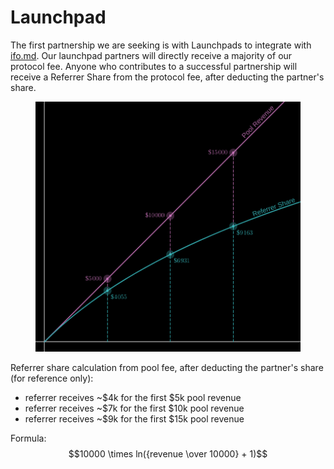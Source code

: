# Launchpad

The first partnership we are seeking is with Launchpads to integrate with [ifo.md](../apps/ifo.md "mention"). Our launchpad partners will directly receive a majority of our protocol fee. Anyone who contributes to a successful partnership will receive a Referrer Share from the protocol fee, after deducting the partner's share.

<figure><img src="../.gitbook/assets/image.png" alt=""><figcaption></figcaption></figure>

Referrer share calculation from pool fee, after deducting the partner's share (for reference only):

* referrer receives \~$4k for the first $5k pool revenue
* referrer receives \~$7k for the first $10k pool revenue
* referrer receives \~$9k for the first $15k pool revenue

Formula: $$10000 \times ln({revenue \over 10000} + 1)$$

